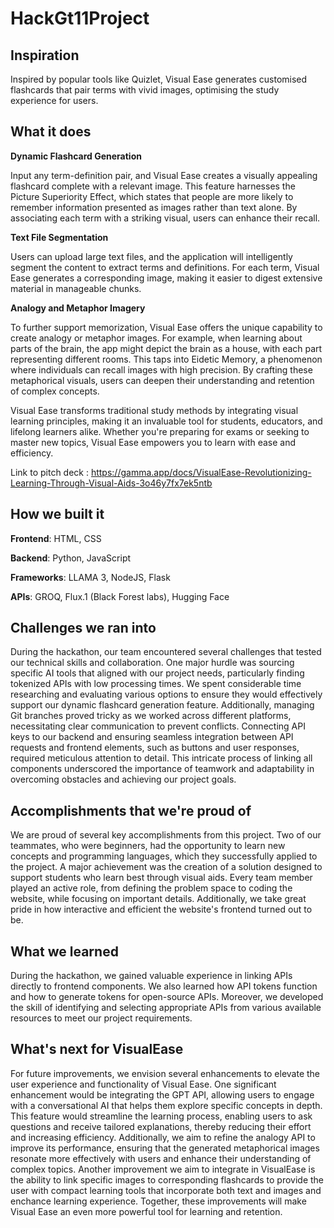 # HackGt11Project

## Inspiration
Inspired by popular tools like Quizlet, Visual Ease generates customised flashcards that pair terms with vivid images, optimising the study experience for users.


## What it does
**Dynamic Flashcard Generation**

Input any term-definition pair, and Visual Ease creates a visually appealing flashcard complete with a relevant image. This feature harnesses the Picture Superiority Effect, which states that people are more likely to remember information presented as images rather than text alone. By associating each term with a striking visual, users can enhance their recall.

**Text File Segmentation**

Users can upload large text files, and the application will intelligently segment the content to extract terms and definitions. For each term, Visual Ease generates a corresponding image, making it easier to digest extensive material in manageable chunks.

**Analogy and Metaphor Imagery**

To further support memorization, Visual Ease offers the unique capability to create analogy or metaphor images. For example, when learning about parts of the brain, the app might depict the brain as a house, with each part representing different rooms. This taps into Eidetic Memory, a phenomenon where individuals can recall images with high precision. By crafting these metaphorical visuals, users can deepen their understanding and retention of complex concepts.

Visual Ease transforms traditional study methods by integrating visual learning principles, making it an invaluable tool for students, educators, and lifelong learners alike. Whether you're preparing for exams or seeking to master new topics, Visual Ease empowers you to learn with ease and efficiency.

Link to pitch deck : https://gamma.app/docs/VisualEase-Revolutionizing-Learning-Through-Visual-Aids-3o46y7fx7ek5ntb

## How we built it
**Frontend**: HTML, CSS

**Backend**: Python, JavaScript

**Frameworks**: LLAMA 3, NodeJS, Flask

**APIs**: GROQ, Flux.1 (Black Forest labs), Hugging Face

## Challenges we ran into
During the hackathon, our team encountered several challenges that tested our technical skills and collaboration. One major hurdle was sourcing specific AI tools that aligned with our project needs, particularly finding tokenized APIs with low processing times. We spent considerable time researching and evaluating various options to ensure they would effectively support our dynamic flashcard generation feature. Additionally, managing Git branches proved tricky as we worked across different platforms, necessitating clear communication to prevent conflicts. Connecting API keys to our backend and ensuring seamless integration between API requests and frontend elements, such as buttons and user responses, required meticulous attention to detail. This intricate process of linking all components underscored the importance of teamwork and adaptability in overcoming obstacles and achieving our project goals.

## Accomplishments that we're proud of
We are proud of several key accomplishments from this project. Two of our teammates, who were beginners, had the opportunity to learn new concepts and programming languages, which they successfully applied to the project. A major achievement was the creation of a solution designed to support students who learn best through visual aids. Every team member played an active role, from defining the problem space to coding the website, while focusing on important details. Additionally, we take great pride in how interactive and efficient the website's frontend turned out to be.

## What we learned
During the hackathon, we gained valuable experience in linking APIs directly to frontend components. We also learned how API tokens function and how to generate tokens for open-source APIs. Moreover, we developed the skill of identifying and selecting appropriate APIs from various available resources to meet our project requirements.

## What's next for VisualEase
For future improvements, we envision several enhancements to elevate the user experience and functionality of Visual Ease. One significant enhancement would be integrating the GPT API, allowing users to engage with a conversational AI that helps them explore specific concepts in depth. This feature would streamline the learning process, enabling users to ask questions and receive tailored explanations, thereby reducing their effort and increasing efficiency. Additionally, we aim to refine the analogy API to improve its performance, ensuring that the generated metaphorical images resonate more effectively with users and enhance their understanding of complex topics. Another improvement we aim to integrate in VisualEase is the ability to link specific images to corresponding flashcards to provide the user with compact learning tools that incorporate both text and images and enchance learning experience. Together, these improvements will make Visual Ease an even more powerful tool for learning and retention.





